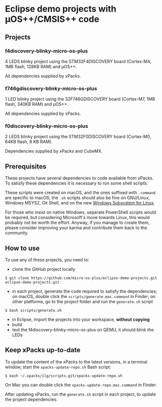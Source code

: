# Eclipse demo projects with µOS++/CMSIS++ code

## Projects

### f4discovery-blinky-micro-os-plus

4 LEDS blinky project using the STM32F4DISCOVERY board (Cortex-M4, 1MB flash, 128KB RAM) and µOS++.

All dependencies supplied by xPacks.

### f746gdiscovery-blinky-micro-os-plus

1 LED blinky project using the 32F746GDISCOVERY board (Cortex-M7, 1MB flash, 340KB RAM) and µOS++.

All dependencies supplied by xPacks.

### f0discovery-blinky-micro-os-plus

2 LEDS blinky project using the STM32F0DISCOVERY board (Cortex-M0, 64KB flash, 8 KB RAM).

Dependencies supplied by xPacks and CubeMX.

## Prerequisites

These projects have several dependencies to code available from xPacks. To satisfy these dependencies it is necessary to run some shell scripts.

These scripts were created on macOS, and the ones suffixed with `.command` are specific to macOS; the `.sh` scripts should also be fine on GNU/Linux, Windows MSYS2, Git Shell, and on the new [Windows Subsystem for Linux](https://msdn.microsoft.com/commandline/wsl/about).

For those who insist on native Windows, separate PowerShell scripts would be required, but considering Microsoft's move towards Linux, this would probably not be worth the effort. Anyway, if you manage to create them, please consider improving your karma and contribute them back to the community.

## How to use

To use any of these projects, you need to:

* clone the GitHub project locally
```
$ git clone https://github.com/micro-os-plus/eclipse-demo-projects.git eclipse-demo-projects.git
```
* in each project, generate the code required to satisfy the dependencies; on macOS, double click the `scripts/generate.mac.command` in Finder; on other platforms, go to the project folder and run the `generate.sh` script
```
$ bash scripts/generate.sh
```
* in Eclipse, import the projects into your workspace, **without copying**
* build
* test the f4discovery-blinky-micro-os-plus on QEMU, it should blink the LEDs

## Keep xPacks up-to-date

To update the content of the xPacks to the latest versions, in a terminal window, start the `xpacks-update-repo.sh` Bash script:

```
$ bash ~/.xpacks/ilg/scripts.git/xpacks-update-repo.sh
```

On Mac you can double click the `xpacks-update-repo.mac.command` in Finder.

After updating xPacks, run the `generate.sh` script in each project, to update the project dependencies.




